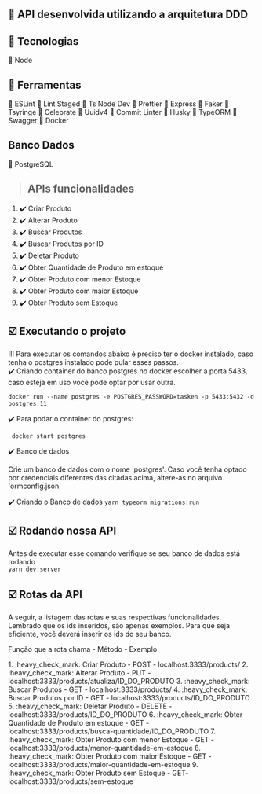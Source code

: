 ## :wrench: API desenvolvida utilizando a arquitetura DDD

## :wrench: Tecnologias

:red_circle: Node

## :wrench: Ferramentas

:large_orange_diamond: ESLint
:large_orange_diamond: Lint Staged
:large_orange_diamond: Ts Node Dev
:large_orange_diamond: Prettier
:large_orange_diamond: Express
:large_orange_diamond: Faker
:large_orange_diamond: Tsyringe
:large_orange_diamond: Celebrate
:large_orange_diamond: Uuidv4
:large_orange_diamond: Commit Linter
:large_orange_diamond: Husky
:large_orange_diamond: TypeORM
:large_orange_diamond: Swagger
:large_orange_diamond: Docker

## Banco Dados

:paperclip: PostgreSQL

> ## APIs funcionalidades

1. :heavy_check_mark: Criar Produto
2. :heavy_check_mark: Alterar Produto
3. :heavy_check_mark: Buscar Produtos
4. :heavy_check_mark: Buscar Produtos por ID
5. :heavy_check_mark: Deletar Produto
6. :heavy_check_mark: Obter Quantidade de Produto em estoque
7. :heavy_check_mark: Obter Produto com menor Estoque
8. :heavy_check_mark: Obter Produto com maior Estoque
9. :heavy_check_mark: Obter Produto sem Estoque

## :ballot_box_with_check: Executando o projeto

!!! Para executar os comandos abaixo é preciso ter o docker instalado, caso tenha o postgres instalado pode pular esses passos.
</br>
:heavy_check_mark: Criando container do banco postgres no docker
escolher a porta 5433, caso esteja em uso você pode optar por usar outra.
<br>

`docker run --name postgres -e POSTGRES_PASSWORD=tasken -p 5433:5432 -d postgres:11`

:heavy_check_mark: Para podar o container do postgres:
<br>

` docker start postgres`

:heavy_check_mark: Banco de dados

<p> Crie um banco de dados com o nome 'postgres'. Caso você tenha optado por credenciais diferentes das citadas acima, altere-as no arquivo 'ormconfig.json' </p>

:heavy_check_mark: Criando o Banco de dados
`yarn typeorm migrations:run`

## :ballot_box_with_check: Rodando nossa API

Antes de executar esse comando verifique se seu banco de dados está rodando </br>
`yarn dev:server`

## :ballot_box_with_check: Rotas da API

<p>A seguir, a listagem das rotas e suas respectivas funcionalidades. Lembrado que os ids inseridos, são apenas exemplos. Para que seja eficiente, você deverá inserir os ids do seu banco.</p>

<p>Função que a rota chama - Método - Exemplo</p>
1. :heavy_check_mark: Criar Produto                             - POST - localhost:3333/products/
2. :heavy_check_mark: Alterar Produto                           - PUT -localhost:3333/products/atualiza/ID_DO_PRODUTO
3. :heavy_check_mark: Buscar Produtos                           - GET - localhost:3333/products/
4. :heavy_check_mark: Buscar Produtos por ID                    - GET - localhost:3333/products/ID_DO_PRODUTO
5. :heavy_check_mark: Deletar Produto                           - DELETE - localhost:3333/products/ID_DO_PRODUTO
6. :heavy_check_mark: Obter Quantidade de Produto em estoque    - GET - localhost:3333/products/busca-quantidade/ID_DO_PRODUTO
7. :heavy_check_mark: Obter Produto com menor Estoque           - GET - localhost:3333/products/menor-quantidade-em-estoque
8. :heavy_check_mark: Obter Produto com maior Estoque           - GET - localhost:3333/products/maior-quantidade-em-estoque
9. :heavy_check_mark: Obter Produto sem Estoque                 - GET- localhost:3333/products/sem-estoque
